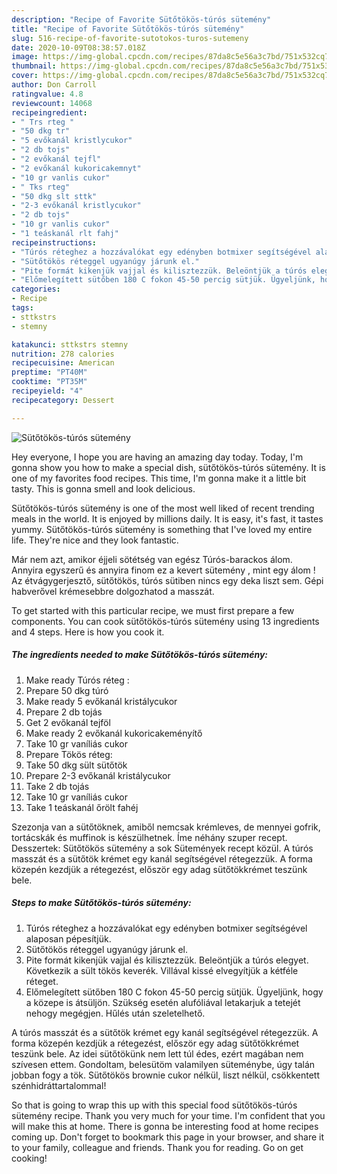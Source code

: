 ```yaml
---
description: "Recipe of Favorite Sütőtökös-túrós sütemény"
title: "Recipe of Favorite Sütőtökös-túrós sütemény"
slug: 516-recipe-of-favorite-sutotokos-turos-sutemeny
date: 2020-10-09T08:38:57.018Z
image: https://img-global.cpcdn.com/recipes/87da8c5e56a3c7bd/751x532cq70/sutotokos-turos-sutemeny-recept-foto.jpg
thumbnail: https://img-global.cpcdn.com/recipes/87da8c5e56a3c7bd/751x532cq70/sutotokos-turos-sutemeny-recept-foto.jpg
cover: https://img-global.cpcdn.com/recipes/87da8c5e56a3c7bd/751x532cq70/sutotokos-turos-sutemeny-recept-foto.jpg
author: Don Carroll
ratingvalue: 4.8
reviewcount: 14068
recipeingredient:
- " Trs rteg "
- "50 dkg tr"
- "5 evőkanál kristlycukor"
- "2 db tojs"
- "2 evőkanál tejfl"
- "2 evőkanál kukoricakemnyt"
- "10 gr vanlis cukor"
- " Tks rteg"
- "50 dkg slt sttk"
- "2-3 evőkanál kristlycukor"
- "2 db tojs"
- "10 gr vanlis cukor"
- "1 teáskanál rlt fahj"
recipeinstructions:
- "Túrós réteghez a hozzávalókat egy edényben botmixer segítségével alaposan pépesítjük."
- "Sütőtökös réteggel ugyanúgy járunk el."
- "Pite formát kikenjük vajjal és kilisztezzük. Beleöntjük a túrós elegyet. Következik a sült tökös keverék. Villával kissé elvegyítjük a kétféle réteget."
- "Előmelegített sütőben 180 C fokon 45-50 percig sütjük. Ügyeljünk, hogy a közepe is átsüljön. Szükség esetén alufóliával letakarjuk a tetejét nehogy megégjen. Hűlés után szeletelhető."
categories:
- Recipe
tags:
- sttkstrs
- stemny

katakunci: sttkstrs stemny 
nutrition: 278 calories
recipecuisine: American
preptime: "PT40M"
cooktime: "PT35M"
recipeyield: "4"
recipecategory: Dessert

---
```



![Sütőtökös-túrós sütemény](https://img-global.cpcdn.com/recipes/87da8c5e56a3c7bd/751x532cq70/sutotokos-turos-sutemeny-recept-foto.jpg)

Hey everyone, I hope you are having an amazing day today. Today, I'm gonna show you how to make a special dish, sütőtökös-túrós sütemény. It is one of my favorites food recipes. This time, I'm gonna make it a little bit tasty. This is gonna smell and look delicious.

Sütőtökös-túrós sütemény is one of the most well liked of recent trending meals in the world. It is enjoyed by millions daily. It is easy, it's fast, it tastes yummy. Sütőtökös-túrós sütemény is something that I've loved my entire life. They're nice and they look fantastic.

Már nem azt, amikor éjjeli sötétség van egész Túrós-barackos álom. Annyira egyszerű és annyira finom ez a kevert sütemény , mint egy álom ! Az étvágygerjesztő, sütőtökös, túrós sütiben nincs egy deka liszt sem. Gépi habverővel krémesebbre dolgozhatod a masszát.


To get started with this particular recipe, we must first prepare a few components. You can cook sütőtökös-túrós sütemény using 13 ingredients and 4 steps. Here is how you cook it.

<!--inarticleads1-->

##### The ingredients needed to make Sütőtökös-túrós sütemény:

1. Make ready  Túrós réteg :
1. Prepare 50 dkg túró
1. Make ready 5 evőkanál kristálycukor
1. Prepare 2 db tojás
1. Get 2 evőkanál tejföl
1. Make ready 2 evőkanál kukoricakeményítő
1. Take 10 gr vaníliás cukor
1. Prepare  Tökös réteg:
1. Take 50 dkg sült sütőtök
1. Prepare 2-3 evőkanál kristálycukor
1. Take 2 db tojás
1. Take 10 gr vaníliás cukor
1. Take 1 teáskanál őrölt fahéj


Szezonja van a sütőtöknek, amiből nemcsak krémleves, de mennyei gofrik, tortácskák és muffinok is készülhetnek. Íme néhány szuper recept. Desszertek: Sütőtökös sütemény a sok Sütemények recept közül. A túrós masszát és a sütőtök krémet egy kanál segítségével rétegezzük. A forma közepén kezdjük a rétegezést, először egy adag sütőtökkrémet teszünk bele. 

<!--inarticleads2-->

##### Steps to make Sütőtökös-túrós sütemény:

1. Túrós réteghez a hozzávalókat egy edényben botmixer segítségével alaposan pépesítjük.
1. Sütőtökös réteggel ugyanúgy járunk el.
1. Pite formát kikenjük vajjal és kilisztezzük. Beleöntjük a túrós elegyet. Következik a sült tökös keverék. Villával kissé elvegyítjük a kétféle réteget.
1. Előmelegített sütőben 180 C fokon 45-50 percig sütjük. Ügyeljünk, hogy a közepe is átsüljön. Szükség esetén alufóliával letakarjuk a tetejét nehogy megégjen. Hűlés után szeletelhető.


A túrós masszát és a sütőtök krémet egy kanál segítségével rétegezzük. A forma közepén kezdjük a rétegezést, először egy adag sütőtökkrémet teszünk bele. Az idei sütőtökünk nem lett túl édes, ezért magában nem szívesen ettem. Gondoltam, belesütöm valamilyen süteménybe, úgy talán jobban fogy a tök. Sütőtökös brownie cukor nélkül, liszt nélkül, csökkentett szénhidráttartalommal! 

So that is going to wrap this up with this special food sütőtökös-túrós sütemény recipe. Thank you very much for your time. I'm confident that you will make this at home. There is gonna be interesting food at home recipes coming up. Don't forget to bookmark this page in your browser, and share it to your family, colleague and friends. Thank you for reading. Go on get cooking!
